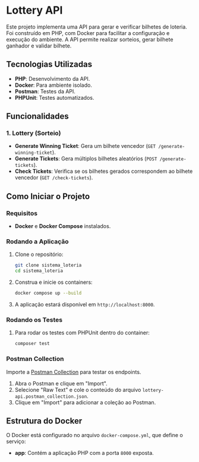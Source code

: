 # Lottery API

Este projeto implementa uma API para gerar e verificar bilhetes de loteria. Foi construído em PHP, com Docker para facilitar a configuração e execução do ambiente. A API permite realizar sorteios, gerar bilhete ganhador e validar bilhete.

## Tecnologias Utilizadas

- **PHP**: Desenvolvimento da API.
- **Docker**: Para ambiente isolado.
- **Postman**: Testes da API.
- **PHPUnit**: Testes automatizados.

## Funcionalidades

### 1. **Lottery (Sorteio)**

- **Generate Winning Ticket**: Gera um bilhete vencedor (`GET /generate-winning-ticket`).
- **Generate Tickets**: Gera múltiplos bilhetes aleatórios (`POST /generate-tickets`).
- **Check Tickets**: Verifica se os bilhetes gerados correspondem ao bilhete vencedor (`GET /check-tickets`).


## Como Iniciar o Projeto

### Requisitos

- **Docker** e **Docker Compose** instalados.

### Rodando a Aplicação

1. Clone o repositório:
    ```bash
    git clone sistema_loteria
    cd sistema_loteria
    ```

2. Construa e inicie os containers:
    ```bash
    docker compose up --build
    ```

3. A aplicação estará disponível em `http://localhost:8000`.

### Rodando os Testes

1. Para rodar os testes com PHPUnit dentro do container:
    ```bash
    composer test
    ```
   
### Postman Collection

Importe a [Postman Collection](https://www.postman.com/) para testar os endpoints.

1. Abra o Postman e clique em "Import".
2. Selecione "Raw Text" e cole o conteúdo do arquivo `lottery-api.postman_collection.json`.
3. Clique em "Import" para adicionar a coleção ao Postman.

## Estrutura do Docker

O Docker está configurado no arquivo `docker-compose.yml`, que define o serviço:

- **app**: Contém a aplicação PHP com a porta `8000` exposta.

